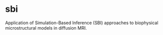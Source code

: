 # sbi
Application of Simulation-Based Inference (SBI) approaches to biophysical microstructural models in diffusion MRI.
